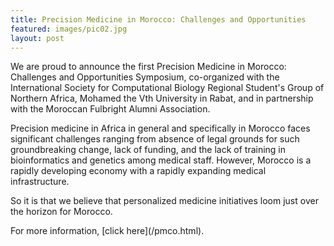 ```yaml
---
title: Precision Medicine in Morocco: Challenges and Opportunities
featured: images/pic02.jpg
layout: post
---
```


<p>We are proud to announce the first Precision Medicine in Morocco: Challenges and Opportunities Symposium, co-organized with the International Society for Computational Biology Regional Student's Group of Northern Africa, Mohamed the Vth University in Rabat, and in partnership with the Moroccan Fulbright Alumni Association.</p>
<p>Precision medicine in Africa in general and specifically in Morocco faces significant challenges ranging from absence of legal grounds for such groundbreaking change, lack of funding, and the lack of training in bioinformatics and genetics among medical staff. However, Morocco is a rapidly developing economy with a rapidly expanding medical infrastructure.</p>
<p>So it is that we believe that personalized medicine initiatives loom just over the horizon for Morocco.</p>
For more information, [click here](/pmco.html).
